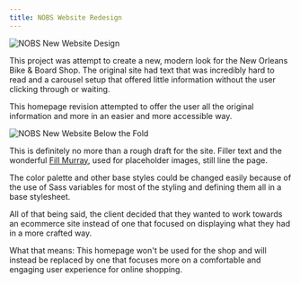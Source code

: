```yaml
---
title: NOBS Website Redesign
---
```


<img class="post-pic-body" src="{{ site.baseurl }}/assets/img/nobs.png" alt="NOBS New Website Design">

This project was attempt to create a new, modern look for the New Orleans Bike & Board Shop. The original site had text that was incredibly hard to read and a carousel setup that offered little information without the user clicking through or waiting.

This homepage revision attempted to offer the user all the original information and more in an easier and more accessible way. 

<img class="post-pic-body" src="{{ site.baseurl }}/assets/img/nobs-belowfold.png" alt="NOBS New Website Below the Fold">

This is definitely no more than a rough draft for the site. Filler text and the wonderful [Fill Murray](http://fillmurray.com/ "Fill Murray"), used for placeholder images, still line the page.

The color palette and other base styles could be changed easily because of the use of Sass variables for most of the styling and defining them all in a base stylesheet.

All of that being said, the client decided that they wanted to work towards an ecommerce site instead of one that focused on displaying what they had in a more crafted way. 

What that means: This homepage won't be used for the shop and will instead be replaced by one that focuses more on a comfortable and engaging user experience for online shopping.
